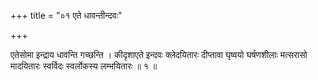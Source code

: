 +++
title = "०१ एते धावन्तीन्दवः"

+++

एतेसोमा इन्द्राय धावन्ति गच्छन्ति । कीदृशाएते इन्दवः क्लेदयितारः दीप्तावा घृष्वयो घर्षणशीलाः मत्सरासो मादयितारः स्वर्विदः स्वर्लोकस्य लम्भयितारः ॥ १ ॥
